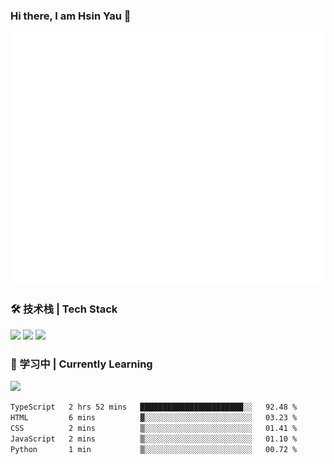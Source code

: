 ### Hi there, I am Hsin Yau 👋 
![Metrics](./github-metrics.svg)

### 🛠 技术栈 | Tech Stack
![](https://skillicons.dev/icons?i=html,css,js,ts,sass,jquery,bootstrap,vue&theme=light) 
![](https://skillicons.dev/icons?i=vite,nuxtjs,webpack,tailwindcss,windicss,nodejs,express,markdown&theme=light)
![](https://skillicons.dev/icons?i=mysql,mongodb,git,pug,vscode,idea,ps,figma&theme=light)

### 📖 学习中 | Currently Learning

![](https://skillicons.dev/icons?i=react,nextjs,svelte,nestjs,nginx,docker,rollupjs&theme=light)

<!--START_SECTION:waka-->

```txt
TypeScript   2 hrs 52 mins   ███████████████████████░░   92.48 %
HTML         6 mins          ▓░░░░░░░░░░░░░░░░░░░░░░░░   03.23 %
CSS          2 mins          ▒░░░░░░░░░░░░░░░░░░░░░░░░   01.41 %
JavaScript   2 mins          ▒░░░░░░░░░░░░░░░░░░░░░░░░   01.10 %
Python       1 min           ▒░░░░░░░░░░░░░░░░░░░░░░░░   00.72 %
```

<!--END_SECTION:waka-->
